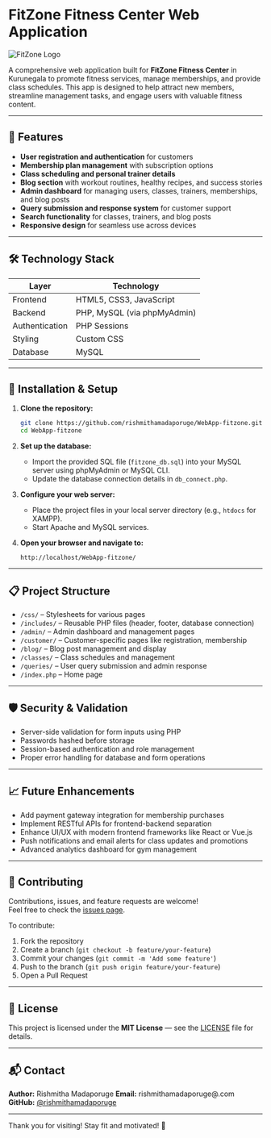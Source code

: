 # FitZone Fitness Center Web Application

![FitZone Logo](image/home/FitZoneLogoPNG.png)

A comprehensive web application built for **FitZone Fitness Center** in Kurunegala to promote fitness services, manage memberships, and provide class schedules. This app is designed to help attract new members, streamline management tasks, and engage users with valuable fitness content.

---

## 🚩 Features

- **User registration and authentication** for customers
- **Membership plan management** with subscription options
- **Class scheduling and personal trainer details**
- **Blog section** with workout routines, healthy recipes, and success stories
- **Admin dashboard** for managing users, classes, trainers, memberships, and blog posts
- **Query submission and response system** for customer support
- **Search functionality** for classes, trainers, and blog posts
- **Responsive design** for seamless use across devices

---

## 🛠️ Technology Stack

| Layer       | Technology                    |
| ----------- | -----------------------------|
| Frontend    | HTML5, CSS3, JavaScript       |
| Backend     | PHP, MySQL (via phpMyAdmin)   |
| Authentication | PHP Sessions                |
| Styling     | Custom CSS                   |
| Database    | MySQL                        |

---

## 🔧 Installation & Setup

1. **Clone the repository:**
   ```bash
   git clone https://github.com/rishmithamadaporuge/WebApp-fitzone.git
   cd WebApp-fitzone
   ```

2. **Set up the database:**
   - Import the provided SQL file (`fitzone_db.sql`) into your MySQL server using phpMyAdmin or MySQL CLI.
   - Update the database connection details in `db_connect.php`.

3. **Configure your web server:**
   - Place the project files in your local server directory (e.g., `htdocs` for XAMPP).
   - Start Apache and MySQL services.

4. **Open your browser and navigate to:**
   ```
   http://localhost/WebApp-fitzone/
   ```

---

## 📋 Project Structure

- `/css/` – Stylesheets for various pages  
- `/includes/` – Reusable PHP files (header, footer, database connection)  
- `/admin/` – Admin dashboard and management pages  
- `/customer/` – Customer-specific pages like registration, membership  
- `/blog/` – Blog post management and display  
- `/classes/` – Class schedules and management  
- `/queries/` – User query submission and admin response  
- `/index.php` – Home page

---

## 🛡️ Security & Validation

- Server-side validation for form inputs using PHP  
- Passwords hashed before storage  
- Session-based authentication and role management  
- Proper error handling for database and form operations

---

## 📈 Future Enhancements

- Add payment gateway integration for membership purchases  
- Implement RESTful APIs for frontend-backend separation  
- Enhance UI/UX with modern frontend frameworks like React or Vue.js  
- Push notifications and email alerts for class updates and promotions  
- Advanced analytics dashboard for gym management

---

## 🤝 Contributing

Contributions, issues, and feature requests are welcome!  
Feel free to check the [issues page](https://github.com/rishmithamadaporuge/WebApp-fitzone/issues).

To contribute:  
1. Fork the repository  
2. Create a branch (`git checkout -b feature/your-feature`)  
3. Commit your changes (`git commit -m 'Add some feature'`)  
4. Push to the branch (`git push origin feature/your-feature`)  
5. Open a Pull Request

---

## 📄 License

This project is licensed under the **MIT License** — see the [LICENSE](LICENSE) file for details.

---

## 📬 Contact

**Author:** Rishmitha Madaporuge
**Email:** rishmithamadaporuge@.com  
**GitHub:** [@rishmithamadaporuge](https://github.com/rishmithamadaporuge)  

---

Thank you for visiting! Stay fit and motivated! 💪
